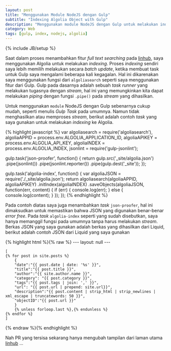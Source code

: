 ```yaml
---
layout: post
title: "Menggunakan Module NodeJS dengan Gulp"
subtitle: "Indexing Algolia Object with Gulp"
description: "Menggunakan module NodeJS dengan Gulp untuk melakukan indexing object pada algolia"
category: Web
tags: [gulp, index, nodejs, algolia]
---
```

{% include JB/setup %}

Saat dalam proses menambahkan fitur _full text searching_ pada [linhub](https://linhub.io/), saya menggunakan Algolia untuk melakukan _indexing_. Proses _indexing_ sendiri saya lebih memilih melakukan secara _batch update_, ketika membuat task untuk Gulp saya mengalami beberapa kali kegagalan. Hal ini dikarenakan saya menggunakan fungsi dari `algoliasearch` seperti saya menggunakan fitur dari Gulp. Gulp pada dasarnya adalah sebuah _task runner_ yang melakukan tugasnya dengan _stream_, hal ini yang memungkinkan kita dapat melakukan _piping_ dengan fungsi `.pipe()` pada _stream_ yang dihasilkan.

<!--more-->
Untuk menggunakan `module` NodeJS dengan Gulp sebenarnya cukup mudah, seperti menulis _Gulp Task_ pada umumnya. Namun tidak menghasilkan atau memproses _stream_, berikut adalah contoh _task_ yang saya gunakan untuk melakukan _indexing_ ke Algolia.

{% highlight javascript %}
var algoliasearch = require('algoliasearch'),
    algoliaAPPID = process.env.ALGOLIA_APPLICATION_ID,
    algoliaAPIKEY = process.env.ALGOLIA_API_KEY,
    algoliaINDEX = process.env.ALGOLIA_INDEX,
    jsonlint = require('gulp-jsonlint');

gulp.task('json-proofer', function() {
    return gulp.src('_site/algolia.json')
        .pipe(jsonlint())
        .pipe(jsonlint.reporter())
        .pipe(gulp.dest('_site'));
});

gulp.task('algolia-index', function() {
    var algoliaJSON = require('./_site/algolia.json');
    return algoliasearch(algoliaAPPID, algoliaAPIKEY)
        .initIndex(algoliaINDEX)
        .saveObjects(algoliaJSON, function(err, content) {
            if (err) {
                console.log(err);
            } else {
                console.log(content);
            }
        });
});
{% endhighlight %}

Pada contoh diatas saya juga menambahkan _task_ `json-proofer`, hal ini dimaksudkan untuk memastikan bahwa JSON yang digunakan benar-benar _error free_. Pada _task_ `algolia-index` seperti yang sudah disebutkan, saya hanya memanggil fungsi pada umumnya tanpa harus melakukan _stream_. Berkas JSON yang saya gunakan adalah berkas yang dihasilkan dari Liquid, berikut adalah contoh JSON dari Liquid yang saya gunakan

 {% highlight html %}{% raw %}
    ---
    layout: null
    ---

    [
    {% for post in site.posts %}
        {
        "date":"{{ post.date | date: '%s' }}",	
        "title":"{{ post.title }}",
        "author":"{{ site.author.name }}",
        "category": "{{ post.category }}",
        "tags":"{{ post.tags | join: ',' }}",
        "url": "{{ post.url | prepend: site.url}}",
        "description":"{{ post.content | strip_html | strip_newlines | xml_escape | truncatewords: 50 }}",
        "objectID":"{{ post.url }}"
        }
        {% unless forloop.last %},{% endunless %}
    {% endfor %}
    ]

{% endraw %}{% endhighlight %}

Nah PR yang tersisa sekarang hanya mengubah tampilan dari laman utama [linhub](https://linhub.io/) ...
